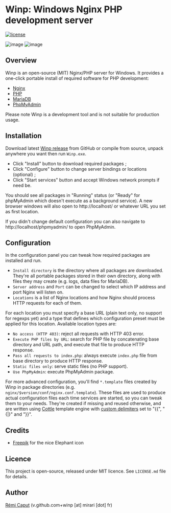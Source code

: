 # Winp: Windows Nginx PHP development server

[![license](https://img.shields.io/github/license/r3c/winp.svg)](https://opensource.org/licenses/MIT)

![image](https://user-images.githubusercontent.com/979446/146273057-3ba16417-a2cc-44b5-aa68-c6a570e97049.png)
![image](https://user-images.githubusercontent.com/979446/146273072-fc8b4859-94c5-458a-9195-c3081c0d2dd5.png)

## Overview

Winp is an open-source (MIT) Nginx/PHP server for Windows. It provides a
one-click portable install of required software for PHP development:

- [Nginx](https://nginx.org/)
- [PHP](https://www.php.net/)
- [MariaDB](https://mariadb.org/)
- [PhpMyAdmin](https://www.phpmyadmin.net/)

Please note Winp is a development tool and is not suitable for production
usage.

## Installation

Download latest [Winp release](https://github.com/r3c/winp/releases) from
GitHub or compile from source, unpack anywhere you want then run `Winp.exe`.

- Click "Install" button to download required packages ;
- Click "Configure" button to change server bindings or locations (optional) ;
- Click "Start services" button and accept Windows network prompts if need be.

You should see all packages in "Running" status (or "Ready" for phpMyAdmin
which doesn't execute as a background service). A new browser windows will also
open to http://localhost/ or whatever URL you set as first location.

If you didn't change default configuration you can also navigate to
http://localhost/phpmyadmin/ to open PhpMyAdmin.

## Configuration

In the configuration panel you can tweak how required packages are installed
and run.

- `Install directory` is the directory where all packages are downloaded.
  They're all portable packages stored in their own directory, along with files
  they may create (e.g. logs, data files for MariaDB).
- `Server address` and `Port` can be changed to select which IP address and
  port Nginx will listen on.
- `Locations` is a list of Nginx locations and how Nginx should process HTTP
  requests for each of them.

For each location you must specify a base URL (plain text only, no support for
regexps yet) and a type that defines which configuration preset must be applied
for this location. Available location types are:

- `No access (HTTP 403)`: reject all requests with HTTP 403 error.
- `Execute PHP files by URL`: search for PHP file by concatenating base
  directory and URL path, and execute that file to produce HTTP response.
- `Pass all requests to index.php`: always execute `index.php` file from base
  directory to produce HTTP response.
- `Static files only`: serve static files (no PHP support).
- `Use PhpMyAdmin`: execute PhpMyAdmin package.

For more advanced configuration, you'll find `*.template` files created by Winp
in package directories (e.g. `nginx/$version/conf/nginx.conf.template`). These
files are used to produce actual configuration files each time services are
started, so you can tweak them to your needs. They're created if missing and
reused otherwise, and are written using [Cottle](https://r3c.github.io/cottle/)
template engine with
[custom delimiters](https://cottle.readthedocs.io/en/stable/page/04-configuration.html#delimiters-customization)
set to "{{", "{|}" and "}}".

## Credits

- [Freepik](https://www.flaticon.com/fr/auteurs/freepik) for the nice Elephant icon

## Licence

This project is open-source, released under MIT licence. See `LICENSE.md` file
for details.

## Author

[Rémi Caput](http://remi.caput.fr/) (v.github.com+winp [at] mirari [dot] fr)

